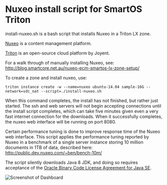 Nuxeo install script for SmartOS Triton
=================================================

install-nuxeo.sh is a bash script that installs Nuxeo in a Triton LX zone.

[Nuxeo](https://en.wikipedia.org/wiki/Nuxeo) is a content management platform.


[Triton](https://docs.joyent.com/private-cloud) is an open-source cloud platform by Joyent.


For a walk through of manually installing Nuxeo, see:
http://blog.smartcore.net.au/nuxeo-ecm-smartos-lx-zone-setup/

To create a zone and install nuxeo, use:
``` shell
triton instance create -w --name=nuxeo ubuntu-14.04 sample-16G --network=sdc_nat --script=./install-nuxeo.sh
```

When this command completes, the install has not finished, but
rather just started.  The ssh and web servers will not begin
accepting connections until the install script completes, which
can take five minutes given even a very fast internet connection
for the downloads.  When it successfully completes, the nuxeo
web interface will be running on port 8080.

Certain performance tuning is done to improve response time of
the Nuxeo web interface.  This script applies the performance
tuning reported by Nuxeo in a benchmark of a single server
instance storing 10 million documents in 1TB of data, described
here: http://public.dev.nuxeo.com/~ben/bench-10m/

The script silently downloads Java 8 JDK, and doing so requires acceptance of the [Oracle Binary Code License Agreement for Java SE](http://www.oracle.com/technetwork/java/javase/terms/license/index.html).

![Screenshot of Dashboard](/../screenshots/nuxeo-screenshot.gif?raw=true "Screenshot of Dashboard")
